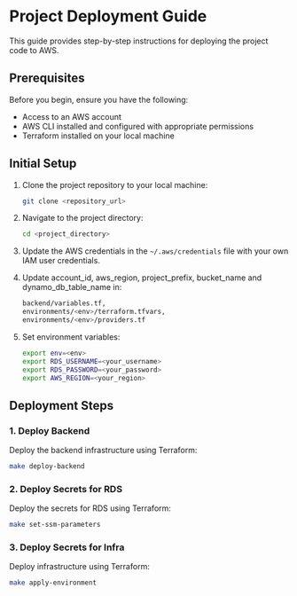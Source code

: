 # Project Deployment Guide

This guide provides step-by-step instructions for deploying the project code to AWS.

## Prerequisites

Before you begin, ensure you have the following:

- Access to an AWS account
- AWS CLI installed and configured with appropriate permissions
- Terraform installed on your local machine

## Initial Setup

1. Clone the project repository to your local machine:

    ```bash
    git clone <repository_url>
    ```

2. Navigate to the project directory:

    ```bash
    cd <project_directory>
    ```

3. Update the AWS credentials in the `~/.aws/credentials` file with your own IAM user credentials.

4. Update account_id, aws_region, project_prefix, bucket_name and dynamo_db_table_name in:
    ```bash
    backend/variables.tf,
    environments/<env>/terraform.tfvars,
    environments/<env>/providers.tf
    ```
5. Set environment variables:
    ```bash
    export env=<env>
    export RDS_USERNAME=<your_username>
    export RDS_PASSWORD=<your_password>
    export AWS_REGION=<your_region>
    ```

## Deployment Steps

### 1. Deploy Backend

Deploy the backend infrastructure using Terraform:
```bash
make deploy-backend
```
### 2. Deploy Secrets for RDS
Deploy the secrets for RDS using Terraform:
```bash
make set-ssm-parameters
```
### 3. Deploy Secrets for Infra
Deploy infrastructure using Terraform:
```bash
make apply-environment
```